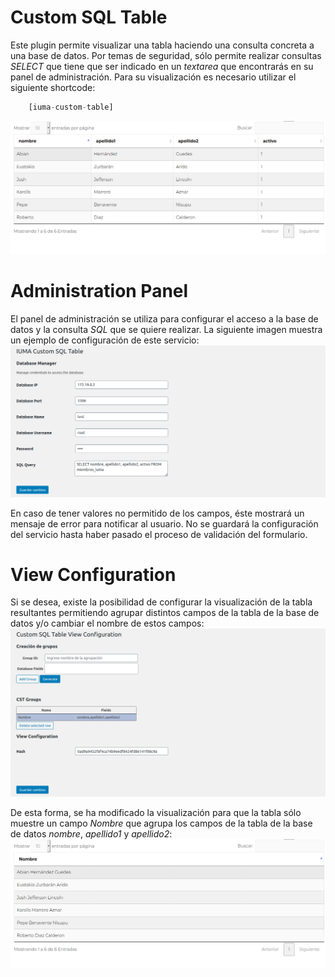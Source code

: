 # Custom SQL Table
Este plugin permite visualizar una tabla haciendo una consulta concreta a una base de datos. Por temas de seguridad, sólo permite realizar consultas *SELECT* que tiene que ser indicado en un *textarea* que encontrarás en su panel de administración. Para su visualización es necesario utilizar el siguiente shortcode:

```php
    [iuma-custom-table]
```
![](../../../doc/images/services/cst.png)


# Administration Panel
El panel de administración se utiliza para configurar el acceso a la base de datos y la consulta *SQL* que se quiere realizar. La siguiente imagen muestra un ejemplo de configuración de este servicio:
![](../../../doc/images/services/cst/admin.png)

En caso de tener valores no permitido de los campos, éste mostrará un mensaje de error para notificar al usuario. No se guardará la configuración del servicio hasta haber pasado el proceso de validación del formulario.

# View Configuration
Si se desea, existe la posibilidad de configurar la visualización de la tabla resultantes permitiendo agrupar distintos campos de la tabla de la base de datos y/o cambiar el nombre de estos campos:
![](../../../doc/images/services/cst/view_config.png)

De esta forma, se ha modificado la visualización para que la tabla sólo muestre un campo *Nombre* que agrupa los campos de la tabla de la base de datos *nombre*, *apellido1* y *apellido2*:
![](../../../doc/images/services/cst/example_view_config.png)